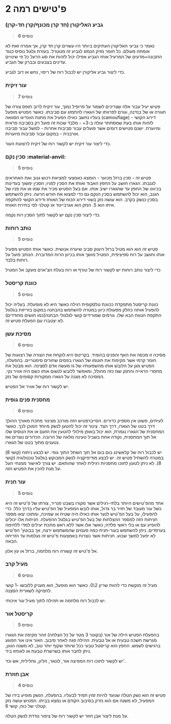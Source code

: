 # פ'טישים רמה 2

### גביע האליקורן (חד קרן מכונף/קרן חד-קרן)

> **נוסיס 6**

נאמר כי גביעי האליקורן העתיקים ביותר היו עשויים קרן חד קרן, אך אמרה זאת לא אומתה מעולם. כל חומר מזיק הנמזג לגביע זה מנוטרל. בעזרת גלגול נוסיס כנגד התבונה+מדעים של המרעיל אוחז הגביע אפילו יכול לזהות את סוג הרעל כל פי שינויים עדינים בצבעים ובברק של הגביע.

כדי ליצור גביע אליקורן יש לכבול רוח של ריפוי, נחש או דוב לגביע.

### עור זיקית

> **נוסיס 7**

פטיש יעיל עבור אלה שצריכים לשמור על פרופיל נמוך, עור זיקית לרוב תופס צורה של חגורה או של בנדנה, וגורם לפרוותו של הגארו להתמזג עם סביבתו. כאשר הפטיש מופעל בעליו נחשב כאילו הפעיל את מתנת הוונדיגו הסוואה (camouflage) - דירוג הקושי לזהות אותו בעת שמסתתר עולה ב-3+ - מלבד שכוח זה פועל רק בסביבה פראית ומיוערת.
ישנם פטישים דומים אשר פועלים עבור סביבות אחרות - למשל עבור סביבה אורבנית - במקום עבור סביבות מיוערות.

כדי ליצור עור זיקית יש לקשור רוח של זיקית לרצועת העור.

### סכין נקם :material-anvil:

> **נוסיס 5**

פטיש זה - סכין ברזל מכוער - הומצא כאמצעי למציאת רכוש גנוב ואת האחראים לגנבתו.
הגארו חושב על החפץ האבוד ואוחז את הסכין לפניו; הסכין ימשוך בעדינות בכיוונו של החפץ עד שהגארו ישיב אותו. אם בעל הפטיש מכיר את שמו או את פניו של הגנב, הוא יכול להשתמש בסכין הנקם גם כדי למצוא את חורש הרעה. ניתן להשתמש בסכין כנשק בקרב. הוא עושה נזק בשווי דירוג הכוח של האוחז ודירוג הקושי להתקפה איתו הוא 5. הנזק הוא אגרבייטד או קטלני לפי בחירת האוחז.

כדי ליצור סכין נקם יש לקשור לתוך הסכין רוח נקמה.

### נותב רוחות

> **נוסיס 5**

פטיש זה הוא הוא מטיל ברזל היצוק סביב שיערה אנושית. כאשר אוחז הפטיש מפעיל אותו וחושב על רוח ספיציפית, המטיל מושך אותו בכיוון הרוח המדוברת. הנותב פועל על רוחות בלבד.

כדי ליצור נותב רוחות יש לקשור רוח של טורף או רוח בעלת הצ'ארם מעקב אל המטיל

### כוונת קריסטל

> **נוסיס 5**

כוונת קריסטל מתפקדת ככוונת טלסקופית רגילה כאשר היא לא מופעלת. בעליה יכול להפעיל אותה כחלק מפעולת כיוון במטרה להשתמש בהבחנה במקום בזריזות בגלגול התקפת הטווח הבא שלו. גורמים שמורידים קושי לגלגולי הבחנה(כמו חושים מחודדים) לא יצטברו עם הפעלת פטיש זה.

### מסיכת עשן

> **נוסיס 6**

מסיכה זו מכסה את האף והפנים בהומיד. בקרינוס היא לוקחת את הצורה של רצועות של חומר קרמי אשר מקיפות את חוטמו של הגארו בפסים שחורים סימטריים.
בהפעלה, הפטיש מגן על הלובש אותו מהשפעותיו של גז מעשה אדם לסצינה. הוא מבטל את מחסרי הראייה והחנק שגז כזה מחולל, ומאפשר ללובש לנשום אותו כשם היה אוויר נקי. המסיכה לא מגנה על הגארו ממקורות קסומים של נזק.

יש לקשור רוח של אוויר אל הפטיש.

### מחסנית פנים גופית

> **נוסיס 6**

לעיתים, פשוט אין מספיק כדורים. הסייברפטיש הזה מורכב מצינור מתכת מאורך ההולך דרך בטנו של הגארו, דרך הצד. צינור זה יכול להטען לנשק מיוחד המוכן לכך. כאשר המחסנית של הגארו נגמרת, הוא יכול באופן מילולי להטעין את הזעם או את הנוסיס שלו אל תוך המחסנית, נקודה אחת בשביל טעינה מלאה של הרובה. הכדורים נוצרים ואז נטענים מתוך בטנו של הגארו.

יש לכבול רוח של קלאשינג בום בום אל תוך השתל התוך גופי. יש לבצע ניתוח (קושי 8) במטרה להשתיל פטיש זה. יש לבצע מודיפיקציה לנשק המבוקש בגלגול טכנולוגיה (קושי 8). לא ניתן לטעון לתוכו מחסניות רגילית לאחר שהותאם. יש צורך לאישור ממנחי העל על מנת להכין את הפטיש הזה.

### עור חנית

> **נוסיס 5**

אחד מהפ'טישים היותר בלתי-רגילים אשר מקורו בשבט פנריר, צורתו של פ'טיש זה היא כשל עור מעובד של חזיר בר גדול, אותו לובש המפעיל של הפ'טיש עליו בדרך כלל. כדי להפעילו, על בעל הפ'טיש לנער אותו כאילו היה שטיח או שמיכה, ומתוכו יצאו מספר חניתות הזה למספר ההצלחות של בעל הפ'טיש בגלגול ההפעלה. חניתות אלו יכולים להופיע עם או בלי ראשי פלדה; כאשר אלו אשר ללא ראש מתכת יעילים למדי ללחימה בערפדים. ניתן להשתמש בעור-חנית כמה פעמים שהמשתמש ירצה, אך בבוטץ' הפ'טיש לא יפעל למשך שבוע. חניתות אשר נוצרות באמצעות פ'טיש זה נעלמות עד הזריחה הבאה. 

אל פ'טיש זה קשורה רוח מלחמה, ברזל או עץ אלון.

### מעיל קרב

> **נוסיס 6**

מעיל זה מוקשח כדי להוות שריון 2\0. כאשר הוא מופעל, הוא מעניק ללובשו -1 קושי לחמיקה לשארית הסצנה.

יש לכבול רוח מלחמה או תהילה לתוך מעיל עור איכותי.

### קריסטל אור

> **נוסיס 5**

בהפעלת הפטיש הילה של אור (בקוטר 3 מטר על כל הצלחה) זוהר מקיפה את הגארו מגרשת חשכה טבעית או אל טבעית. ההילה פגה לאחר סיבוב. 
האור אינו אור הפוגע ברגישים לשמש.
החפץ הוא קריסטל טבעי ככל שיותר שקוף יותר טוב, לא משנה הגוון, ניתן לחבר אותו בשרשרת טבעת או לאוחזו ביד. 

יש לקשור לתוכו רוח המפיצה אור, לונאר, הליון, גחלילית, אש וכד'.

### אבן חוזרת 

> **נוסיס 4**

פטיש זה הוא נשק הטלה שנועד להיות זמין תמיד לבעליו. בהפעלה, הנשק מופיע בידו של המפעיל, לא משנה אם הוא נזרק בסיבוב הקודם או נמצא בביתו. הפטיש עושה נזק קטלני של כוח, קושי 6. 

על מנת ליצור אבן חוזר יש לקשור רוח של ציפור נודדת לנשק הטלה.
